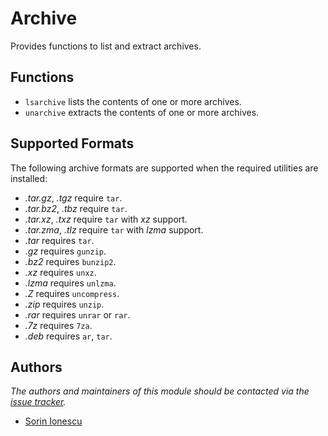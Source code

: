 Archive
=======

Provides functions to list and extract archives.

Functions
---------

  - `lsarchive` lists the contents of one or more archives.
  - `unarchive` extracts the contents of one or more archives.

Supported Formats
-----------------

The following archive formats are supported when the required utilities are
installed:

  - *.tar.gz*, *.tgz* require `tar`.
  - *.tar.bz2*, *.tbz* require `tar`.
  - *.tar.xz*, *.txz* require `tar` with *xz* support.
  - *.tar.zma*, *.tlz* require `tar` with *lzma* support.
  - *.tar* requires `tar`.
  - *.gz* requires `gunzip`.
  - *.bz2* requires `bunzip2`.
  - *.xz* requires `unxz`.
  - *.lzma* requires `unlzma`.
  - *.Z* requires `uncompress`.
  - *.zip* requires `unzip`.
  - *.rar* requires `unrar` or `rar`.
  - *.7z* requires `7za`.
  - *.deb* requires `ar`, `tar`.

Authors
-------

*The authors and maintainers of this module should be contacted via the [issue tracker][1].*

  - [Sorin Ionescu](https://github.com/sorin-ionescu)

[1]: https://github.com/Eriner/prezto/issues
